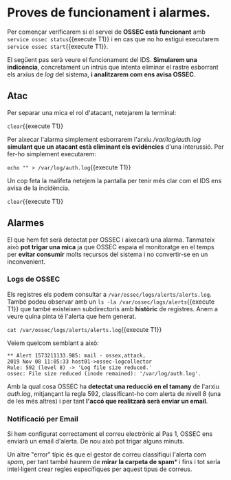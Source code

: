 # Proves de funcionament i alarmes.
Per començar verificarem si el servei de **OSSEC està funcionant** amb `service ossec status`{{execute T1}} i en cas que no ho estigui executarem `service ossec start`{{execute T1}}.

El següent pas serà veure el funcionament del IDS.  **Simularem una indicència**, concretament un intrús que intenta eliminar el rastre esborrant els arxius de *log* del sistema, **i analitzarem com ens avisa OSSEC**. 
## Atac
Per separar una mica el rol d'atacant, netejarem la terminal:

`clear`{{execute T1}}

Per aixecar l'alarma simplement esborrarem l'arxiu */var/log/auth.log* **simulant que un atacant està eliminant els evidències** d'una interussió.  Per fer-ho simplement executarem:

`echo "" > /var/log/auth.log`{{execute T1}}

Un cop feta la malifeta netejem la pantalla per tenir més clar com el IDS ens avisa de la incidència.

`clear`{{execute T1}}
## Alarmes
El que hem fet serà detectat per OSSEC i aixecarà una alarma.  Tanmateix això **pot trigar una mica** ja que OSSEC espaia el monitoratge en el temps per **evitar consumir** molts recursos del sistema i no convertir-se en un inconvenient.
### Logs de OSSEC
Els registres els podem consultar a `/var/ossec/logs/alerts/alerts.log`.  També podeu observar amb un `ls -la /var/ossec/logs/alerts`{{execute T1}} que també existeixen subdirectoris amb **històric** de registres.  Anem a veure quina pinta té l'alerta que hem generat.

`cat /var/ossec/logs/alerts/alerts.log`{{execute T1}}

Veiem quelcom semblant a això:
```
** Alert 1573211133.985: mail - ossex,attack,
2019 Nov 08 11:05:33 host01->ossec-logcollector
Rule: 592 (level 8) -> 'Log file size reduced.'
ossec: File size reduced (inode remained): '/var/log/auth.log'.
```

Amb la qual cosa OSSEC ha **detectat una reducció en el tamany** de l'arxiu *auth.log*, mitjançant la regla 592, classificant-ho com alerta de nivell 8 (una de les més altres) i per tant **l'accó que realitzarà serà enviar un email**.

### Notificació per Email
Si hem configurat correctament el correu electrònic al Pas 1, OSSEC ens enviarà un email d'alerta.  De nou això pot trigar alguns minuts.

Un altre "error" típic és que el gestor de correu classifiqui l'alerta com *spam*, per tant també haurem de **mirar la carpeta de spam*** i fins i tot sería intel·ligent crear regles específiques per aquest tipus de correus.
